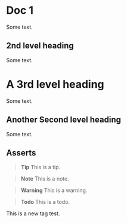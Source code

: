 # Doc 1

Some text. 

## 2nd level heading

Some text. 

# A 3rd level heading

Some text. 

## Another Second level heading

Some text. 

## Asserts

> **Tip** This is a tip.

<span></span>
> **Note** This is a note.

<span></span>
> **Warning** This is a warning.

<span></span>
> **Todo** This is a todo.

This is a new tag test.
